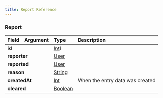 ```yaml
---
title: Report Reference
---
```


### Report
<table>
<thead>
<tr>
<th align="left">Field</th>
<th align="right">Argument</th>
<th align="left">Type</th>
<th align="left">Description</th>
</tr>
</thead>
<tbody>
<tr>
<td colspan="2" valign="top"><strong>id</strong></td>
<td valign="top"><a href="/reference/scalar/int">Int</a>!</td>
<td></td>
</tr>
<tr>
<td colspan="2" valign="top"><strong>reporter</strong></td>
<td valign="top"><a href="/reference/object/user">User</a></td>
<td></td>
</tr>
<tr>
<td colspan="2" valign="top"><strong>reported</strong></td>
<td valign="top"><a href="/reference/object/user">User</a></td>
<td></td>
</tr>
<tr>
<td colspan="2" valign="top"><strong>reason</strong></td>
<td valign="top"><a href="/reference/scalar/string">String</a></td>
<td></td>
</tr>
<tr>
<td colspan="2" valign="top"><strong>createdAt</strong></td>
<td valign="top"><a href="/reference/scalar/int">Int</a></td>
<td>
When the entry data was created
</td>
</tr>
<tr>
<td colspan="2" valign="top"><strong>cleared</strong></td>
<td valign="top"><a href="/reference/scalar/boolean">Boolean</a></td>
<td></td>
</tr>
</tbody>
</table>